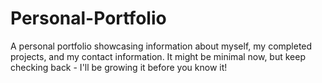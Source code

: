 # Personal-Portfolio
A personal portfolio showcasing information about myself, my completed projects, and my contact information.
It might be minimal now, but keep checking back - I'll be growing it before you know it!
